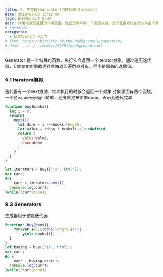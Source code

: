 ```yaml
---
title: 9. 生成器(Generator)与迭代器(Iterator)
date: 2019-03-03 13:12:06
tags: ECMAScript 6入门
desc: 作用域就是变量的作用范围。也就是你声明一个变量以后，这个变量可以在什么场合下使用。以前的JavaScript只有全局作用域，和函数作用域。
# keywords: 
categories:
  - ECMAScript 6入门
# from: https://bitsofco.de/the-background-properties/
# demo: ../../../demos/201703/background.html
---
```


Generator 是一个特殊的函数，执行它会返回一个Iterator对象。通过遍历迭代器，Generator函数运行后悔返回遍历器对象，而不是函数的返回值。
<a name="ca36116a"></a>
### 9.1 Iterators模拟
迭代器有一个next方法，每次执行的时候会返回一个对象 对象里面有两个函数，一个是value表示返回的值，还有就是布尔值done，表示是迭代完成

```javascript
function buy(books){
  let i = 0;
  return{
    next(){
      let done = i ===books.length;
      let value = !done ? books[i++]:undefined;
      return {
      	value:value,
        done:done
      }
    }
  }
}

let iterators = buy(['js','html']);
var curr;
do{
	curr = iterators.next();
  console.log(curr);
}while(!curr.done);
```

<a name="18f675e5"></a>
### 9.3 Generators
生成器用于创建迭代器

```javascript
function* buy(boos){
	for(var i=0;i<boos.length;i++){
  		yield books[i];
  }
}
let buying = buy(['js','html]);
var curr;
do {
	curr = buying.next();
  console.log(curr);
}while(!curr.done);
```

